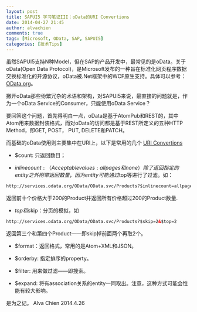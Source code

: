 ```yaml
---
layout: post
title: SAPUI5 学习笔记III：oData的URI Convertions
date: 2014-04-27 21:45
author: alvachien
comments: true
tags: [Microsoft, OData, SAP, SAPUI5]
categories: [技术Tips]
---
```

虽然SAPUI5支持N种Model，但在SAP的产品开发中，最常见的是oData。关于oData(Open Data Protocol)，是Microsoft发布的一种旨在标准化网页程序数据交换标准化的开源协议，oData被.Net框架中的WCF原生支持。具体可以参考：[OData.org](https://www.odata.org/)。

撇开oData那些纷繁冗杂的术语和架构，对SAPUI5来说，最直接的问题就是，作为一个oData Service的Consumer，只能使用oData Service？

要回答这个问题，首先得明白一点，oData是基于AtomPub和REST的，其中Atom用来数据封装格式，而对oData的访问都是基于REST所定义的五种HTTP Method，即GET, POST， PUT, DELETE和PATCH。

而基础的oData使用则主要集中在URI上，以下是常用的几个 [URI Convertions](http://www.odata.org/documentation/odata-version-2-0/uri-conventions/)

- $count: 只返回数目；

- $inlinecount: （Acceptable values: allpages和none）除了返回指定的entity之外附带返回数量，因为entity可能通过$top等进行了过滤。如：
```html
http://services.odata.org/OData/OData.svc/Products?$inlinecount=allpages&$top=10&$filter=Price gt 200 
```
返回前十个价格大于200的Product并返回所有价格超过200的Product数量.

- $top和$skip：分页的模拟，如
```html
http://services.odata.org/OData/OData.svc/Products?$skip=2&$top=2
```
返回第三个和第四个Product——即skip掉前面两个再取2个。

- $format：返回格式，常用的是Atom+XML和JSON。

- $orderby: 指定排序的property。

- $filter: 用来做过滤——即搜索。

- $expand: 将有association关系的entity一同取出。注意，这种方式可能会性能有较大影响。


是为之记。
Alva Chien
2014.4.26
